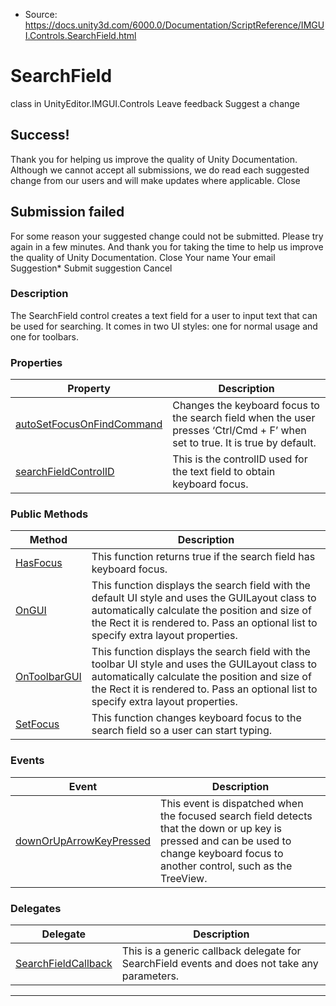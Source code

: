 * Source: https://docs.unity3d.com/6000.0/Documentation/ScriptReference/IMGUI.Controls.SearchField.html

# SearchField
class in UnityEditor.IMGUI.Controls
Leave feedback
Suggest a change
## Success!
Thank you for helping us improve the quality of Unity Documentation. Although we cannot accept all submissions, we do read each suggested change from our users and will make updates where applicable.
Close
## Submission failed
For some reason your suggested change could not be submitted. Please <a>try again</a> in a few minutes. And thank you for taking the time to help us improve the quality of Unity Documentation.
Close
Your name Your email Suggestion* Submit suggestion
Cancel
### Description
The SearchField control creates a text field for a user to input text that can be used for searching.
It comes in two UI styles: one for normal usage and one for toolbars.
### Properties
Property | Description  
---|---  
[autoSetFocusOnFindCommand](https://docs.unity3d.com/6000.0/Documentation/ScriptReference/IMGUI.Controls.SearchField-autoSetFocusOnFindCommand.html) | Changes the keyboard focus to the search field when the user presses ‘Ctrl/Cmd + F’ when set to true. It is true by default.  
[searchFieldControlID](https://docs.unity3d.com/6000.0/Documentation/ScriptReference/IMGUI.Controls.SearchField-searchFieldControlID.html) | This is the controlID used for the text field to obtain keyboard focus.  
### Public Methods
Method | Description  
---|---  
[HasFocus](https://docs.unity3d.com/6000.0/Documentation/ScriptReference/IMGUI.Controls.SearchField.HasFocus.html) | This function returns true if the search field has keyboard focus.  
[OnGUI](https://docs.unity3d.com/6000.0/Documentation/ScriptReference/IMGUI.Controls.SearchField.OnGUI.html) | This function displays the search field with the default UI style and uses the GUILayout class to automatically calculate the position and size of the Rect it is rendered to. Pass an optional list to specify extra layout properties.  
[OnToolbarGUI](https://docs.unity3d.com/6000.0/Documentation/ScriptReference/IMGUI.Controls.SearchField.OnToolbarGUI.html) | This function displays the search field with the toolbar UI style and uses the GUILayout class to automatically calculate the position and size of the Rect it is rendered to. Pass an optional list to specify extra layout properties.  
[SetFocus](https://docs.unity3d.com/6000.0/Documentation/ScriptReference/IMGUI.Controls.SearchField.SetFocus.html) | This function changes keyboard focus to the search field so a user can start typing.  
### Events
Event | Description  
---|---  
[downOrUpArrowKeyPressed](https://docs.unity3d.com/6000.0/Documentation/ScriptReference/IMGUI.Controls.SearchField-downOrUpArrowKeyPressed.html) | This event is dispatched when the focused search field detects that the down or up key is pressed and can be used to change keyboard focus to another control, such as the TreeView.  
### Delegates
Delegate | Description  
---|---  
[SearchFieldCallback](https://docs.unity3d.com/6000.0/Documentation/ScriptReference/IMGUI.Controls.SearchField.SearchFieldCallback.html) | This is a generic callback delegate for SearchField events and does not take any parameters.  
* * *
